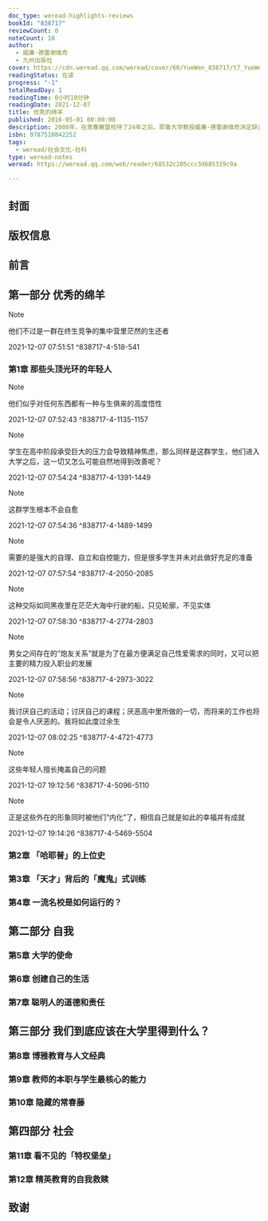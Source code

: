 ```yaml
---
doc_type: weread-highlights-reviews
bookId: "838717"
reviewCount: 0
noteCount: 10
author:
  - 威廉·德雷谢维奇
  - 九州出版社
cover: https://cdn.weread.qq.com/weread/cover/60/YueWen_838717/t7_YueWen_838717.jpg
readingStatus: 在读
progress: "-1"
totalReadDay: 1
readingTime: 0小时10分钟
readingDate: 2021-12-07
title: 优秀的绵羊
published: 2016-05-01 00:00:00
description: 2008年，在常春藤盟校待了24年之后，耶鲁大学教授威廉·德雷谢维奇决定辞去自己的终身教职，离开这所常春藤名校。之所以这么做，是因为他感觉当前的美国精英教育已经陷入了误区，这套系统下培养出来的学生大都聪明，有天分，斗志昂扬，但同时又充满焦虑、胆小怕事，对未来一片茫然，极度缺乏目标感：他们被包裹在一个巨大的特权泡泡里，所有人都在老实巴交地向着同一个方向前进。他们非常擅于解决手头的问题，却不知道为什么要解决这些问题。在即将辞去耶鲁教职之际，他发表了一篇文章《精英教育的劣势》来讨论这些问题。让他万万没想到的是，几周之内，它的阅读量就超过了10万次（后来的累计阅读量超过了100万次）。
isbn: 9787510842252
tags:
  - weread/社会文化-社科
type: weread-notes
weread: https://weread.qq.com/web/reader/68532c205ccc3d685319c9a

---
```



## 封面

## 版权信息

## 前言

## 第一部分 优秀的绵羊

> [!NOTE] 
> 他们不过是一群在终生竞争的集中营里茫然的生还者
> 
> 2021-12-07 07:51:51 ^838717-4-518-541

### 第1章 那些头顶光环的年轻人

> [!NOTE] 
> 他们似乎对任何东西都有一种与生俱来的高度悟性
> 
> 2021-12-07 07:52:43 ^838717-4-1135-1157

> [!NOTE] 
> 学生在高中阶段承受巨大的压力会导致精神焦虑，那么同样是这群学生，他们进入大学之后，这一切又怎么可能自然地得到改善呢？
> 
> 2021-12-07 07:54:24 ^838717-4-1391-1449

> [!NOTE] 
> 这群学生根本不会自愈
> 
> 2021-12-07 07:54:36 ^838717-4-1489-1499

> [!NOTE] 
> 需要的是强大的自理、自立和自控能力，但是很多学生并未对此做好充足的准备
> 
> 2021-12-07 07:57:54 ^838717-4-2050-2085

> [!NOTE] 
> 这种交际如同黑夜里在茫茫大海中行驶的船，只见轮廓，不见实体
> 
> 2021-12-07 07:58:30 ^838717-4-2774-2803

> [!NOTE] 
> 男女之间存在的“炮友关系”就是为了在最方便满足自己性爱需求的同时，又可以把主要的精力投入职业的发展
> 
> 2021-12-07 07:58:56 ^838717-4-2973-3022

> [!NOTE] 
> 我讨厌自己的活动；讨厌自己的课程；厌恶高中里所做的一切，而将来的工作也将会是令人厌恶的。我将如此度过余生
> 
> 2021-12-07 08:02:25 ^838717-4-4721-4773

> [!NOTE] 
> 这些年轻人擅长掩盖自己的问题
> 
> 2021-12-07 19:12:56 ^838717-4-5096-5110

> [!NOTE] 
> 正是这些外在的形象同时被他们“内化”了，相信自己就是如此的幸福并有成就
> 
> 2021-12-07 19:14:26 ^838717-4-5469-5504

### 第2章 「哈耶普」的上位史

### 第3章 「天才」背后的「魔鬼」式训练

### 第4章 一流名校是如何运行的？

## 第二部分 自我

### 第5章 大学的使命

### 第6章 创建自己的生活

### 第7章 聪明人的道德和责任

## 第三部分 我们到底应该在大学里得到什么？

### 第8章 博雅教育与人文经典

### 第9章 教师的本职与学生最核心的能力

### 第10章 隐藏的常春藤

## 第四部分 社会

### 第11章 看不见的「特权堡垒」

### 第12章 精英教育的自我救赎

## 致谢

